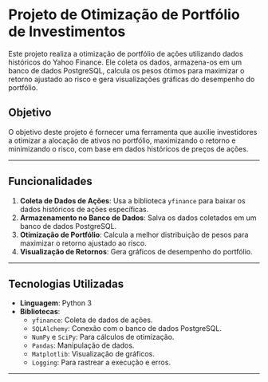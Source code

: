 # Projeto de Otimização de Portfólio de Investimentos

Este projeto realiza a otimização de portfólio de ações utilizando dados históricos do Yahoo Finance. Ele coleta os dados, armazena-os em um banco de dados PostgreSQL, calcula os pesos ótimos para maximizar o retorno ajustado ao risco e gera visualizações gráficas do desempenho do portfólio.

## Objetivo

O objetivo deste projeto é fornecer uma ferramenta que auxilie investidores a otimizar a alocação de ativos no portfólio, maximizando o retorno e minimizando o risco, com base em dados históricos de preços de ações.

---

## Funcionalidades

1. **Coleta de Dados de Ações**: Usa a biblioteca `yfinance` para baixar os dados históricos de ações específicas.
2. **Armazenamento no Banco de Dados**: Salva os dados coletados em um banco de dados PostgreSQL.
3. **Otimização de Portfólio**: Calcula a melhor distribuição de pesos para maximizar o retorno ajustado ao risco.
4. **Visualização de Retornos**: Gera gráficos de desempenho do portfólio.

---

## Tecnologias Utilizadas

- **Linguagem**: Python 3
- **Bibliotecas**:
  - `yfinance`: Coleta de dados de ações.
  - `SQLAlchemy`: Conexão com o banco de dados PostgreSQL.
  - `NumPy` e `SciPy`: Para cálculos de otimização.
  - `Pandas`: Manipulação de dados.
  - `Matplotlib`: Visualização de gráficos.
  - `Logging`: Para rastrear a execução e erros.

---

